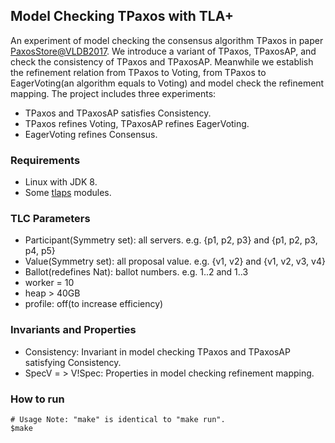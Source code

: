 ## Model Checking TPaxos with TLA+

An experiment of model checking the consensus algorithm TPaxos in paper [PaxosStore@VLDB2017](http://www.vldb.org/pvldb/vol10/p1730-lin.pdf). We introduce a variant of TPaxos, TPaxosAP, and check the consistency of TPaxos and TPaxosAP. Meanwhile we establish the refinement relation from TPaxos to Voting, from TPaxos to EagerVoting(an algorithm equals to Voting) and model check the refinement mapping. The project includes three experiments:

- TPaxos and TPaxosAP satisfies Consistency.
- TPaxos refines Voting, TPaxosAP refines EagerVoting.
- EagerVoting refines Consensus.

### Requirements

- Linux with JDK 8.
- Some [tlaps](http://tla.msr-inria.inria.fr/tlaps/content/Home.html) modules. 

### TLC Parameters

- Participant(Symmetry set): all servers. e.g. {p1, p2, p3} and {p1, p2, p3, p4, p5}
- Value(Symmetry set): all proposal value. e.g. {v1, v2} and {v1, v2, v3, v4}
- Ballot(redefines Nat): ballot numbers. e.g. 1..2 and 1..3
- worker = 10
- heap > 40GB
- profile: off(to increase efficiency)

### Invariants and Properties
- Consistency: Invariant in model checking TPaxos and TPaxosAP satisfying Consistency.
- SpecV = > V!Spec: Properties in model checking refinement mapping.

### How to run

```
# Usage Note: "make" is identical to "make run".
$make
```

